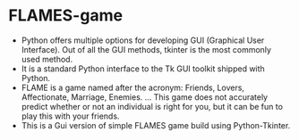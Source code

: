 # FLAMES-game

- Python offers multiple options for developing GUI (Graphical User Interface). Out of all the GUI methods, tkinter is the most commonly used method. 
- It is a standard Python interface to the Tk GUI toolkit shipped with Python.
- FLAME is a game named after the acronym: Friends, Lovers, Affectionate, Marriage, Enemies. ... This game does not accurately predict whether or not an individual is right for you, but it can be fun to play this with your friends.
- This is a Gui version of simple FLAMES game build using Python-Tkinter.
